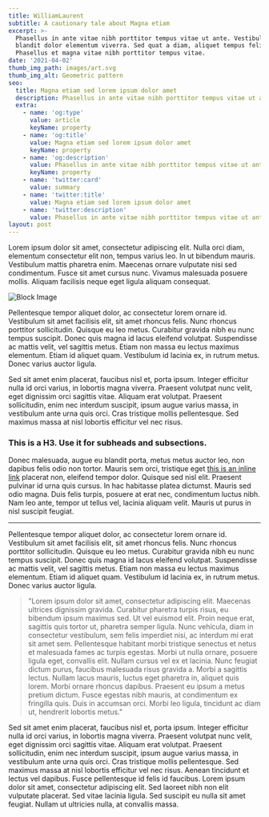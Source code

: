 ```yaml
---
title: WilliamLaurent
subtitle: A cautionary tale about Magna etiam
excerpt: >-
  Phasellus in ante vitae nibh porttitor tempus vitae ut ante. Vestibulum
  blandit dolor elementum viverra. Sed quat a diam, aliquet tempus felis.
  Phasellus et magna vitae nibh porttitor tempus vitae.
date: '2021-04-02'
thumb_img_path: images/art.svg
thumb_img_alt: Geometric pattern
seo:
  title: Magna etiam sed lorem ipsum dolor amet
  description: Phasellus in ante vitae nibh porttitor tempus vitae ut ante
  extra:
    - name: 'og:type'
      value: article
      keyName: property
    - name: 'og:title'
      value: Magna etiam sed lorem ipsum dolor amet
      keyName: property
    - name: 'og:description'
      value: Phasellus in ante vitae nibh porttitor tempus vitae ut ante
      keyName: property
    - name: 'twitter:card'
      value: summary
    - name: 'twitter:title'
      value: Magna etiam sed lorem ipsum dolor amet
    - name: 'twitter:description'
      value: Phasellus in ante vitae nibh porttitor tempus vitae ut ante
layout: post
---
```


Lorem ipsum dolor sit amet, consectetur adipiscing elit. Nulla orci diam, elementum consectetur elit non, tempus varius leo. In ut bibendum mauris. Vestibulum mattis pharetra enim. Maecenas ornare vulputate nisi sed condimentum. Fusce sit amet cursus nunc. Vivamus malesuada posuere mollis. Aliquam facilisis neque eget ligula aliquam consequat.

![Block Image](/images/art.svg)

Pellentesque tempor aliquet dolor, ac consectetur lorem ornare id. Vestibulum sit amet facilisis elit, sit amet rhoncus felis. Nunc rhoncus porttitor sollicitudin. Quisque eu leo metus. Curabitur gravida nibh eu nunc tempus suscipit. Donec quis magna id lacus eleifend volutpat. Suspendisse ac mattis velit, vel sagittis metus. Etiam non massa eu lectus maximus elementum. Etiam id aliquet quam. Vestibulum id lacinia ex, in rutrum metus. Donec varius auctor ligula.

Sed sit amet enim placerat, faucibus nisl et, porta ipsum. Integer efficitur nulla id orci varius, in lobortis magna viverra. Praesent volutpat nunc velit, eget dignissim orci sagittis vitae. Aliquam erat volutpat. Praesent sollicitudin, enim nec interdum suscipit, ipsum augue varius massa, in vestibulum ante urna quis orci. Cras tristique mollis pellentesque. Sed maximus massa at nisl lobortis efficitur vel nec risus.

### This is a H3. Use it for subheads and subsections.

Donec malesuada, augue eu blandit porta, metus metus auctor leo, non dapibus felis odio non tortor. Mauris sem orci, tristique eget [this is an inline link](https://www.google.com) placerat non, eleifend tempor dolor. Quisque sed nisl elit. Praesent pulvinar id urna quis cursus. In hac habitasse platea dictumst. Mauris sed odio magna. Duis felis turpis, posuere at erat nec, condimentum luctus nibh. Nam leo ante, tempor ut tellus vel, lacinia aliquam velit. Mauris ut purus in nisl suscipit feugiat.

***

Pellentesque tempor aliquet dolor, ac consectetur lorem ornare id. Vestibulum sit amet facilisis elit, sit amet rhoncus felis. Nunc rhoncus porttitor sollicitudin. Quisque eu leo metus. Curabitur gravida nibh eu nunc tempus suscipit. Donec quis magna id lacus eleifend volutpat. Suspendisse ac mattis velit, vel sagittis metus. Etiam non massa eu lectus maximus elementum. Etiam id aliquet quam. Vestibulum id lacinia ex, in rutrum metus. Donec varius auctor ligula.

>"Lorem ipsum dolor sit amet, consectetur adipiscing elit. Maecenas ultrices dignissim gravida. Curabitur pharetra turpis risus, eu bibendum ipsum maximus sed. Ut vel euismod elit. Proin neque erat, sagittis quis tortor ut, pharetra semper ligula. Nunc vehicula, diam in consectetur vestibulum, sem felis imperdiet nisi, ac interdum mi erat sit amet sem. Pellentesque habitant morbi tristique senectus et netus et malesuada fames ac turpis egestas. Morbi ut nulla ornare, posuere ligula eget, convallis elit. Nullam cursus vel ex et lacinia. Nunc feugiat dictum purus, faucibus malesuada risus gravida a. Morbi a sagittis lectus. Nullam lacus mauris, luctus eget pharetra in, aliquet quis lorem. Morbi ornare rhoncus dapibus. Praesent eu ipsum a metus pretium dictum. Fusce egestas nibh mauris, at condimentum ex fringilla quis. Duis in accumsan orci. Morbi leo ligula, tincidunt ac diam ut, hendrerit lobortis metus."

Sed sit amet enim placerat, faucibus nisl et, porta ipsum. Integer efficitur nulla id orci varius, in lobortis magna viverra. Praesent volutpat nunc velit, eget dignissim orci sagittis vitae. Aliquam erat volutpat. Praesent sollicitudin, enim nec interdum suscipit, ipsum augue varius massa, in vestibulum ante urna quis orci. Cras tristique mollis pellentesque. Sed maximus massa at nisl lobortis efficitur vel nec risus. Aenean tincidunt et lectus vel dapibus. Fusce pellentesque id felis id faucibus. Lorem ipsum dolor sit amet, consectetur adipiscing elit. Sed laoreet nibh non elit vulputate placerat. Sed vitae lacinia ligula. Sed suscipit eu nulla sit amet feugiat. Nullam ut ultricies nulla, at convallis massa.
